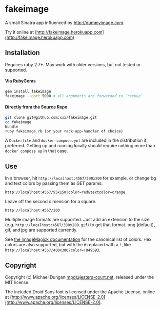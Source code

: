 # fakeimage

A small Sinatra app influenced by <http://dummyimage.com>.

Try it online at [http://fakeimage.herokuapp.com](http://fakeimage.herokuapp.com)

## Installation

Requires ruby 2.7+. May work with older versions, but not tested or supported.

#### Via RubyGems
```bash
gem install fakeimage
fakeimage --port 5000 # all arguments are forwarded to `rackup`
```

#### Directly from the Source Repo
```bash
git clone git@github.com:xxx/fakeimage.git
cd fakeimage
bundle
ruby fakeimage.rb (or your rack-app-handler of choice)
```

A `Dockerfile` and `docker-compose.yml` are included in the distribution if preferred. Getting up and running
locally should require nothing more than `docker compose up` in that case.

## Use

In a browser, hit `http://localhost:4567/300x200` for example, or change bg and text colors by passing them as 
GET params:

`http://localhost:4567/95x150?color=red&textcolor=orange`

Leave off the second dimension for a square.

`http://localhost:4567/200`

Multiple image formats are supported. Just add an extension to the size (e.g. `http://localhost:4567/300x200.gif`) to 
get that format. png (default), gif, and jpg are supported currently.

See [the ImageMagick documentation](http://www.imagemagick.org/script/color.php#color_names) for the canonical list 
of colors. Hex colors are also supported, but with the `#` replaced with a `!`, 
like `http://localhost:4567/400x300?color=!849593`.

## Copyright

Copyright (c) Michael Dungan <mpd@jesters-court.net>, released under the MIT license.

The included Droid Sans font is licensed under the Apache License, online at [http://www.apache.org/licenses/LICENSE-2.0](http://www.apache.org/licenses/LICENSE-2.0).
